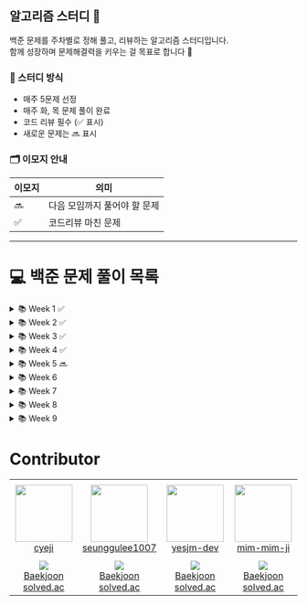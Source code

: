 ## 알고리즘 스터디 👋

백준 문제를 주차별로 정해 풀고, 리뷰하는 알고리즘 스터디입니다.  
함께 성장하며 문제해결력을 키우는 걸 목표로 합니다 💪

### 📌 스터디 방식
- 매주 5문제 선정
- 매주 화, 목 문제 풀이 완료
- 코드 리뷰 필수 (✅ 표시)
- 새로운 문제는 🔜 표시

### 🗂️ 이모지 안내

| 이모지 | 의미                     |
|--------|--------------------------|
| 🔜     | 다음 모임까지 풀어야 할 문제 |
| ✅     | 코드리뷰 마친 문제             |

---

# 💻 백준 문제 풀이 목록

<details>
<summary>📚 Week 1 ✅ </summary>

| 문제 번호 | 문제 이름 |
|-----------|-----------|
| 2744 | [대소문자 바꾸기](https://www.acmicpc.net/problem/2744) ✅|
| 1919 | [애너그램 만들기](https://www.acmicpc.net/problem/1919) ✅|
| 1157 | [단어 공부](https://www.acmicpc.net/problem/1157) ✅|
| 1543 | [문서 검색](https://www.acmicpc.net/problem/1543) ✅|
| 13223 | [소금 폭탄](https://www.acmicpc.net/problem/13223) ✅|

</details>

<details>
<summary>📚 Week 2 ✅ </summary>

| 문제 번호 | 문제 이름 |
|-----------|-----------|
| 10158 | [개미](https://www.acmicpc.net/problem/10158) ✅|
| 1236 | [성 지키기](https://www.acmicpc.net/problem/1236) ✅|
| 10431 | [줄세우기](https://www.acmicpc.net/problem/10431) ✅|
| 10989 | [수 정렬하기 3](https://www.acmicpc.net/problem/10989) ✅|
| 3273 | [두 수의 합](https://www.acmicpc.net/problem/3273) ✅|

</details>

<details>
<summary>📚 Week 3 ✅ </summary>

| 문제 번호 | 문제 이름 |
|-----------|-----------|
| 10448 | [유레카 이론](https://www.acmicpc.net/problem/10448) ✅|
| 11005 | [진법 변환 2](https://www.acmicpc.net/problem/11005) ✅|
| 11068 | [회문인 수](https://www.acmicpc.net/problem/11068) ✅|
| 3058 | [사탕 게임](https://www.acmicpc.net/problem/3058) ✅|
| 10250 | [ACM 호텔](https://www.acmicpc.net/problem/10250) ✅|

</details>

<details>
<summary>📚 Week 4 ✅ </summary>

| 문제 번호 | 문제 이름 |
|-----------|-----------|
| 1730 | [판화](https://www.acmicpc.net/problem/1730) ✅|
| 2840 | [행운의 바퀴](https://www.acmicpc.net/problem/2840) ✅|
| 2817 | [ALPS식 투표](https://www.acmicpc.net/problem/2817) ✅|
| 1181 | [단어 정렬](https://www.acmicpc.net/problem/1181) ✅|
| 10814 | [나이순 정렬](https://www.acmicpc.net/problem/10814) ✅ |

</details>

<details>
<summary>📚 Week 5 🔜 </summary>

| 문제 번호 | 문제 이름 |
|-----------|-----------|
| 7785 | [회사에 있는 사람](https://www.acmicpc.net/problem/7785) ✅ |
| 1302 | [베스트셀러](https://www.acmicpc.net/problem/1302) ✅ |
| 18870 | [좌표 압축](https://www.acmicpc.net/problem/18870) 🔜 |
| 2910 | [빈도 정렬](https://www.acmicpc.net/problem/2910) 🔜 |
| 1931 | [회의실 배정](https://www.acmicpc.net/problem/1931) 🔜 |

</details>

<details>
<summary>📚 Week 6</summary>

| 문제 번호 | 문제 이름 |
|-----------|-----------|
| 16713 | [Generic Queries](https://www.acmicpc.net/problem/16713) 🔜 |
| 11660 | [구간 합 구하기 5](https://www.acmicpc.net/problem/11660) 🔜 |
| 19951 | [태상이의 훈련소 생활](https://www.acmicpc.net/problem/19951) |
| 17232 | [생명 게임](https://www.acmicpc.net/problem/17232) |
| 14425 | [문자열 집합](https://www.acmicpc.net/problem/14425) |

</details>

<details>
<summary>📚 Week 7</summary>

| 문제 번호 | 문제 이름 |
|-----------|-----------|
| 2295 | [세 수의 합](https://www.acmicpc.net/problem/2295) |
| 2470 | [두 용액](https://www.acmicpc.net/problem/2470) |
| 10816 | [숫자 카드 2](https://www.acmicpc.net/problem/10816) |
| 2805 | [나무 자르기](https://www.acmicpc.net/problem/2805) |
| 1654 | [랜선 자르기](https://www.acmicpc.net/problem/1654) |

</details>

<details>
<summary>📚 Week 8</summary>

| 문제 번호 | 문제 이름 |
|-----------|-----------|
| 6236 | [용돈 관리](https://www.acmicpc.net/problem/6236) |
| 2110 | [공유기 설치](https://www.acmicpc.net/problem/2110) |
| 1806 | [부분합](https://www.acmicpc.net/problem/1806) |
| 2230 | [수 고르기](https://www.acmicpc.net/problem/2230) |
| 12891 | [DNA 비밀번호](https://www.acmicpc.net/problem/12891) |

</details>

<details>
<summary>📚 Week 9</summary>

| 문제 번호 | 문제 이름 |
|-----------|-----------|
| 2118 | [두 개의 탑](https://www.acmicpc.net/problem/2118) |
| 11728 | [배열 합치기](https://www.acmicpc.net/problem/11728) |
| 17609 | [회문](https://www.acmicpc.net/problem/17609) |
| 15831 | [준표의 조약돌](https://www.acmicpc.net/problem/15831) |
| 16472 | [고냥이](https://www.acmicpc.net/problem/16472) |

</details>

# Contributor

<table >
    <tr height="140px">
        <td align="center" width="130px">
            <a href="https://github.com/cyeji"><img height="100px" width="100px" src="https://avatars.githubusercontent.com/u/98408267?v=4"/></a>
            <br />
            <a href="https://github.com/cyeji">cyeji</a>
        </td>
        <td align="center" width="130px">
            <a href="https://github.com/seunggulee1007"><img height="100px" width="100px" src="https://avatars.githubusercontent.com/u/32692807?v=4"/></a>
            <br />
            <a href="https://github.com/seunggulee1007">seunggulee1007</a>
        </td>
      <td align="center" width="130px">
            <a href="https://github.com/yesjm-dev"><img height="100px" width="100px" src="https://avatars.githubusercontent.com/u/48047620?v=4"/></a>
            <br />
            <a href="https://github.com/yesjm-dev">yesjm-dev</a>
        </td>
      <td align="center" width="130px">
            <a href="https://github.com/mim-mim-ji"><img height="100px" width="100px" src="https://avatars.githubusercontent.com/u/75061643?v=4"/></a>
            <br />
            <a href="https://github.com/mim-mim-ji">mim-mim-ji</a>
        </td>
    </tr>
    <tr height="50px">
        <td align="center">
            <img src="http://mazassumnida.wtf/api/mini/generate_badge?boj=goe152" />
            <br />
            <a href="https://www.acmicpc.net/user/goe152">Baekjoon</a>
            <br />
            <a href="https://solved.ac/profile/goe152">solved.ac</a>
        </td>
        <td align="center">
            <img src="http://mazassumnida.wtf/api/mini/generate_badge?boj=leesg107" />
            <br />
            <a href="https://www.acmicpc.net/user/leesg107">Baekjoon</a>
            <br />
            <a href="https://solved.ac/profile/leesg107">solved.ac</a>
        </td>
      <td align="center">
            <img src="http://mazassumnida.wtf/api/mini/generate_badge?boj=na04259" />
            <br />
            <a href="https://www.acmicpc.net/user/na04259">Baekjoon</a>
            <br />
            <a href="https://solved.ac/profile/na04259">solved.ac</a>
        </td>
      <td align="center">
            <img src="http://mazassumnida.wtf/api/mini/generate_badge?boj=smj9030" />
            <br />
            <a href="https://www.acmicpc.net/user/smj9030">Baekjoon</a>
            <br />
            <a href="https://solved.ac/profile/smj9030">solved.ac</a>
        </td>
    </tr>
</table>

